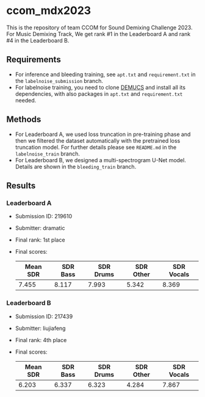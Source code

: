 # ccom_mdx2023

This is the repository of team CCOM for Sound Demixing Challenge 2023. For Music Demixing Track, We get rank #1 in the Leaderboard A and rank #4 in the Leaderboard B.

## Requirements

- For inference and bleeding training, see `apt.txt` and `requirement.txt` in the `labelnoise_submission` branch.
- For labelnoise training, you need to clone [DEMUCS](https://github.com/facebookresearch/demucs) and install all its dependencies, with also packages in `apt.txt` and `requirement.txt` needed.

## Methods
- For Leaderboard A, we used loss truncation in pre-training phase and then we filtered the dataset automatically with the pretrained loss truncation model. For further details please see `README.md` in the `labelnoise_train` branch.
- For Leaderboard B, we designed a multi-spectrogram U-Net model. Details are shown in the `bleeding_train` branch.

## Results
### Leaderboard A

- Submission ID: 219610

- Submitter: dramatic

- Final rank: 1st place

- Final scores:

  | Mean SDR | SDR Bass | SDR Drums | SDR Other | SDR Vocals |
  | -------- | -------- | --------- | --------- | ---------- |
  | 7.455    | 8.117    | 7.993     | 5.342     | 8.369      |



### Leaderboard B

- Submission ID: 217439
- Submitter: liujiafeng
- Final rank: 4th place
- Final scores:

  | Mean SDR | SDR Bass | SDR Drums | SDR Other | SDR Vocals |
  | -------- | -------- | --------- | --------- | ---------- |
  | 6.203    | 6.337    | 6.323     | 4.284     | 7.867      |

